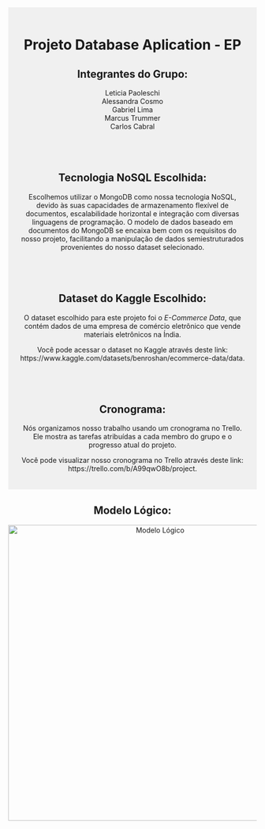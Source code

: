 <div style="text-align: center; background-color: #f0f0f0; padding: 20px;">
  <h1>Projeto Database Aplication - EP</h1>

  <h2>Integrantes do Grupo:</h2>
  
  <ul style="list-style-type: none; padding: 0;">
    <li>Leticia Paoleschi</li>
    <li>Alessandra Cosmo</li>
    <li>Gabriel Lima</li>
    <li>Marcus Trummer</li>
    <li>Carlos Cabral</li>
  </ul>
</div>
<div style="text-align: center; background-color: #f0f0f0; padding: 20px;">
  <h2>Tecnologia NoSQL Escolhida:</h2>
  
  <p>Escolhemos utilizar o MongoDB como nossa tecnologia NoSQL, devido às suas capacidades de armazenamento flexível de documentos, escalabilidade horizontal e integração com diversas linguagens de programação. O modelo de dados baseado em documentos do MongoDB se encaixa bem com os requisitos do nosso projeto, facilitando a manipulação de dados semiestruturados provenientes do nosso dataset selecionado.</p>
</div>

<div style="text-align: center; background-color: #f0f0f0; padding: 20px;">
  <h2>Dataset do Kaggle Escolhido:</h2>
  
  <p>O dataset escolhido para este projeto foi o <em>E-Commerce Data</em>, que contém dados de uma empresa de comércio eletrônico que vende materiais eletrônicos na Índia.</p>
  
  <p>Você pode acessar o dataset no Kaggle através deste link: https://www.kaggle.com/datasets/benroshan/ecommerce-data/data.</p>
</div>

<div style="text-align: center; background-color: #f0f0f0; padding: 20px;">
  <h2>Cronograma:</h2>
  
  <p>Nós organizamos nosso trabalho usando um cronograma no Trello. Ele mostra as tarefas atribuídas a cada membro do grupo e o progresso atual do projeto.</p>
  
  <p>Você pode visualizar nosso cronograma no Trello através deste link: https://trello.com/b/A99qwO8b/project.</p>
</div>

<div align="center">
   <h2>Modelo Lógico:</h2>
  
  <img src="https://i.imgur.com/v8YLdvX.jpeg" alt="Modelo Lógico" width="600"/>
</div>


